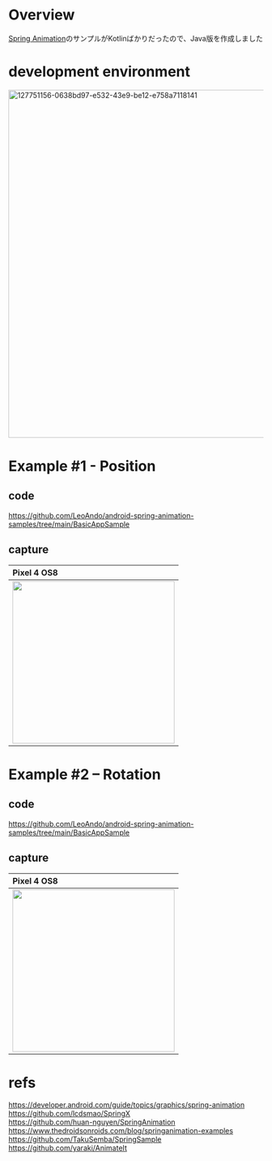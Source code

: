 # Overview

[Spring Animation](https://developer.android.com/guide/topics/graphics/spring-animation)のサンプルがKotlinばかりだったので、Java版を作成しました<br>

# development environment

<img width="686" alt="127751156-0638bd97-e532-43e9-be12-e758a7118141" src="https://user-images.githubusercontent.com/16476224/134197148-9a8d0c73-2257-49e0-a198-ee0f92cdf4bd.png">

# Example #1 - Position

## code
https://github.com/LeoAndo/android-spring-animation-samples/tree/main/BasicAppSample

## capture

| Pixel 4 OS8 |
|:---|
|<img src="https://user-images.githubusercontent.com/16476224/137122147-3233a4fb-b07f-49a1-be5c-6216b45ad3e8.gif" width=320 /> 

# Example #2 – Rotation

## code
https://github.com/LeoAndo/android-spring-animation-samples/tree/main/BasicAppSample

## capture

| Pixel 4 OS8 |
|:---|
|<img src="https://user-images.githubusercontent.com/16476224/149385625-774122f1-17a0-4a26-88ba-f8293535b2e0.gif" width=320 /> 


# refs
https://developer.android.com/guide/topics/graphics/spring-animation<br>
https://github.com/lcdsmao/SpringX<br>
https://github.com/huan-nguyen/SpringAnimation<br>
https://www.thedroidsonroids.com/blog/springanimation-examples<br>
https://github.com/TakuSemba/SpringSample<br>
https://github.com/yaraki/AnimateIt<br>
